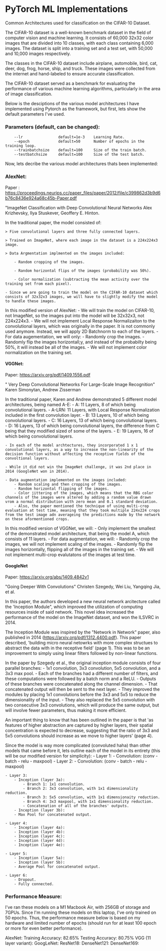 # PyTorch ML Implementations

Common Architectures used for classification on the CIFAR-10 Dataset.

The CIFAR-10 dataset is a well-known benchmark dataset in the field of computer vision and machine learning. It consists of 60,000 32x32 color images that are divided into 10 classes, with each class containing 6,000 images. The dataset is split into a training set and a test set, with 50,000 and 10,000 images respectively.

The classes in the CIFAR-10 dataset include airplane, automobile, bird, cat, deer, dog, frog, horse, ship, and truck. These images were collected from the internet and hand-labeled to ensure accurate classification.

The CIFAR-10 dataset served as a benchmark for evaluating the performance of various machine learning algorithms, particularly in the area of image classification. 

Below is the desciptions of the various model architectures I have implemented using Pytorch as the framework, but first, lets show the default parameters I've used.

### Parameters (default, can be changed):

        --lr                default=1e-3    Learning Rate.
        --epoch             default=50      Number of epochs in the training loop.
        --trainbatchsize    default=100     Size of the train batch.
        --testbatchsize     default=100     Size of the test batch.

Now, lets decribe the various model architectures thats been implemented:

### AlexNet:

Paper : https://proceedings.neurips.cc/paper_files/paper/2012/file/c399862d3b9d6b76c8436e924a68c45b-Paper.pdf

"ImageNet Classification with Deep Convolutional Neural Networks
    Alex Krizhevsky, Ilya Stuskever, Geoffery E. Hinton.

In the traditional paper, the model consisted of:

    > Five convolutional layers and three fully connected layers.
    
    > Trained on ImageNet, where each image in the dataset is a 224x224x3 image.
    
    > Data Argmentation implmented on the images included:
    
        - Random cropping of the images.
        
        - Random horizontal flips of the images (probability was 50%).
        
        - Color normalization (subtracting the mean activity over the training set from each pixel).
        
    - Since we are going to train the model on the CIFAR-10 dataset which consists of 32x32x3 images, we will have to slightly modify the model to handle these images.

In this modified version of AlexNet:
    - We will train the model on CIFAR-10, not ImageNet, so the images put into the model will be 32x32x3, not 224x224x3.
    - We will not implement Local Response Normalizaiton to the convolutional layers, which was originally in the paper. It is not commonly used anymore. Instead, we will apply 2D Batchnorm to each of the layers.
    - For data augementation, we will only:
        - Randomly crop the images.
        - Randomly flip the images horizontall;y, and instead of the probabilty being 50%, it will instead be all of the images.
        - We will not implement color normalization on the training set.

#### VGGNet:

Paper: https://arxiv.org/pdf/1409.1556.pdf

" Very Deep Convolutional Networks For Large-Scale Image Recognition"
    Karen Simonytan, Andrew Zisserman

In the traditional paper, Karen and Andrew demonstrated 5 different model architectures, being named A-E:
    - A: 11 Layers, 8 of which being convolutional layers.
    - A-LRN: 11 Layers, with Local Response Normalization included in the first convolution layer.
    - B: 13 Layers, 10 of which being convolutional layers.
    - C: 16 Layers, 13 of which being convolutional layers.
    - D: 16 Layers, 13 of which being convolutional layers, the difference from C being that they modified sized of some of the layers.
    - E: 19 Layers, 16 of which being convolutional layers.

    - In each of the model archtectures, they incorporated 1 x 1 convolutional layers, as a way to increase the non-linearity of the decision function without affecting the receptive fields of the convoltional layers.

    - While it did not win the ImageNet challenge, it was 2nd place in 2014 (GoogleNet won in 2014).

    - Data augmentation implemented on the images included:
        - Random scaling and then cropping of the images.
        - Random horizontal flipping of the images.
        - Color jittering of the images, which means that the RBG color channels of the images were altered by adding a random value drawn vrom a normal distribution with zero mean and 0.1 standard deviation.
        - Also, the paper mentioned the technique of using multi-crop evaluation at test time, meaning that they took multiple 224x224 crops from the test image adn averageing the predictions made by the network on these aformentioned crops.

In this modified version of VGGNet, we will:
    - Only implement the smallest of the demonstrated model architecture, that being the model A, which consists of 11 layers.
    - For data augmentation, we will:
        - Randomly crop the images, we will not implement scaling of the images.
        - Randomly flip the images horizontally, flipping all of the images in the training set.
        - We will not implement multi-crop evalutatons of the images at test time.

#### GoogleNet

Paper: https://arxiv.org/abs/1409.4842v1

"Going Deeper With Convolutions"
    Christen Szegedy, Wei Liu, Yangqing Jia, et al.

In this paper, the authors developed a new neural network arcitecture called the 'Inception Module", which improved the utilization of computing resources inside of said network. This novel idea increased the performance of the model on the ImageNet dataset, and won the ILSVRC in 2014.

The Inception Module was inspired by the "Network in Network" paper, also published in 2014 (https://arxiv.org/pdf/1312.4400.pdf). This paper described, 'building micro neural netowrks with more complex structues to abstract the data with in the receptive field' (page 1). This was to be an improvement to simply using linear filters followed by non-linear functions. 

In the paper by Szegedy et al., the original inception module consists of four parallel branches:
    - 1x1 convolution, 3x3 convolution, 5x5 convolution, and a 3x3 max pool.
    - Each of the branches had a different number of filters, and these computations were followed by a batch norm and a ReLU.
    - Outputs of these branches were concatenated along the channel dimension.
    - That concatenated output will then be sent to the next layer.
    - They improved the modules by placing 1x1 convolutions before the 3x3 and 5x5 to reduce the dimensionality of the input.
    - They also replaced the 5x5 convolution with two consecutive 3x3 convolutions, which will produce the same output, but will involve fewer parameters, thus making it more efficient.

An important thing to know that has been outlined in the paper is that 'as features of higher abstraction are captured by higher layers, their spatial concentration is expected to decrease, suggesting that the ratio of 3x3 and 5x5 convolutions should increase as we move to higher layers' (page 4).

Since the model is way more complicated (convoluted haha) than other models that came before it, lets outline each of the model in its entirety (this will be our modified version for simplicity):
    - Layer 1:
        - Convolution: (conv - batch - relu - maxpool)
    - Layer 2:
        - Convolution:  (conv - batch - relu - maxpool)

    - Layer 3:
        - Inception (layer 3a):
            - Branch 1: 1x1 convolution.
            - Branch 2: 3x3 convolution, with 1x1 dimensionality reduction.
            - Branch 3: 5x5 convolution, with 1x1 dimensionaity reduction.
            - Branch 4: 3x3 maxpool, with 1x1 dimensionality reduction. 
            - Concatenation of all of the branches' outputs.
        - Inception (layer 3b):
        - Max Pool for concatenated output.

    - Layer 4:
        - Inception (layer 4a):
        - Inception (layer 4b):
        - Inception (layer 4c):
        - Inception (layer 4d):
        - Inception (layer 4e):
    
    - Layer 5:
        - Inception (layer 5a):
        - Inception (layer 5b):
        - Average Pool for concatenated output.

    - Layer 6:
        - Dropout.
        - Fully connected.

### Performance Measure:

I've ran these models on a M1 Macbook Air, with 256GB of storage and 7GPUs. Since I'm running these models on this laptop, I've only trained on 50 epochs. Thus, the performance measure below is based on my hardware and limited number of epochs (should run for at least 100 epoch or more for even better performance).

AlexNet: Training Accuracy: 82.65%  Testing Accuracy: 80.75%
VGG (11 layer variant):
GoogLeNet:
ResNet18:
DenseNet121:
DenseNet169:
